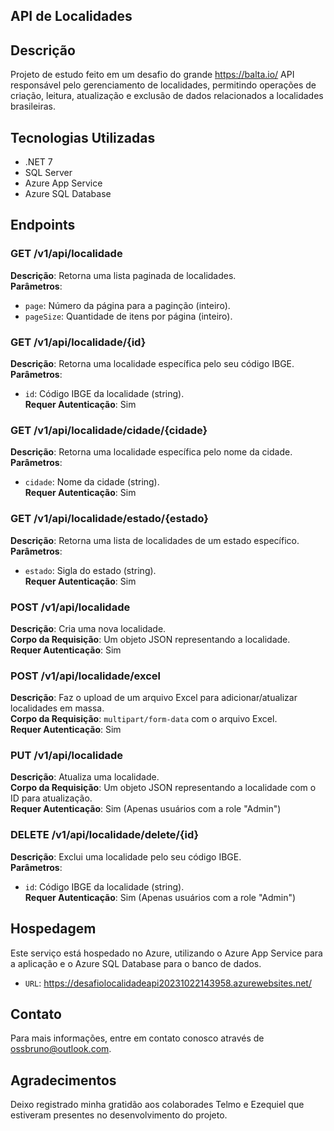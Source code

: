 ## API de Localidades

## Descrição
Projeto de estudo feito em um desafio do grande https://balta.io/
API responsável pelo gerenciamento de localidades, permitindo operações de criação, leitura, atualização e exclusão de dados relacionados a localidades brasileiras.

## Tecnologias Utilizadas
- .NET 7
- SQL Server
- Azure App Service
- Azure SQL Database

## Endpoints

### GET /v1/api/localidade
**Descrição**: Retorna uma lista paginada de localidades.  
**Parâmetros**: 
- `page`: Número da página para a paginção (inteiro).
- `pageSize`: Quantidade de itens por página (inteiro).

### GET /v1/api/localidade/{id}
**Descrição**: Retorna uma localidade específica pelo seu código IBGE.  
**Parâmetros**: 
- `id`: Código IBGE da localidade (string).  
**Requer Autenticação**: Sim

### GET /v1/api/localidade/cidade/{cidade}
**Descrição**: Retorna uma localidade específica pelo nome da cidade.  
**Parâmetros**: 
- `cidade`: Nome da cidade (string).  
**Requer Autenticação**: Sim

### GET /v1/api/localidade/estado/{estado}
**Descrição**: Retorna uma lista de localidades de um estado específico.  
**Parâmetros**: 
- `estado`: Sigla do estado (string).  
**Requer Autenticação**: Sim

### POST /v1/api/localidade
**Descrição**: Cria uma nova localidade.  
**Corpo da Requisição**: Um objeto JSON representando a localidade.  
**Requer Autenticação**: Sim

### POST /v1/api/localidade/excel
**Descrição**: Faz o upload de um arquivo Excel para adicionar/atualizar localidades em massa.  
**Corpo da Requisição**: `multipart/form-data` com o arquivo Excel.  
**Requer Autenticação**: Sim

### PUT /v1/api/localidade
**Descrição**: Atualiza uma localidade.  
**Corpo da Requisição**: Um objeto JSON representando a localidade com o ID para atualização.  
**Requer Autenticação**: Sim (Apenas usuários com a role "Admin")

### DELETE /v1/api/localidade/delete/{id}
**Descrição**: Exclui uma localidade pelo seu código IBGE.  
**Parâmetros**: 
- `id`: Código IBGE da localidade (string).  
**Requer Autenticação**: Sim (Apenas usuários com a role "Admin")

## Hospedagem
Este serviço está hospedado no Azure, utilizando o Azure App Service para a aplicação e o Azure SQL Database para o banco de dados.
- `URL`: https://desafiolocalidadeapi20231022143958.azurewebsites.net/

## Contato
Para mais informações, entre em contato conosco através de [ossbruno@outlook.com](mailto:ossbruno@outlook.com).

## Agradecimentos
Deixo registrado minha gratidão aos colaborades Telmo e Ezequiel que estiveram presentes no desenvolvimento do projeto.
